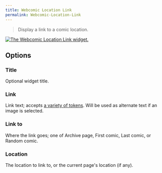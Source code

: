 ```yaml
---
title: Webcomic Location Link
permalink: Webcomic-Location-Link
---
```


> Display a link to a comic location.

[![The Webcomic Location Link widget.](srv/Webcomic-Location-Link.png)](srv/Webcomic-Location-Link.png)

## Options

### Title
Optional widget title.

### Link
Link text; accepts
[a variety of tokens](get_webcomic_term_link_tokens). Will be used as
alternate text if an image is selected.

### Link to
Where the link goes; one of Archive page, First comic, Last
comic, or Random comic.

### Location
The location to link to, or the current page's location
(if any).
